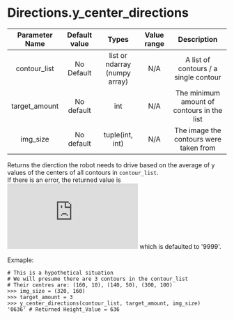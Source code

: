 # Directions.y_center_directions

| Parameter Name | Default value | Types | Value range | Description | 
| :---: | :---: | :---: | :---: | :---: |
| contour_list | No Default | list or ndarray (numpy array) | N/A | A list of contours / a single contour |
| target_amount | No default | int | N/A | The minimum amount of contours in the list |
| img_size | No default | tuple(int, int) | N/A | The image the contours were taken from |

Returns the dierction the robot needs to drive based on the average of y values of the centers
 of all contours in `contour_list`. </br>
If there is an error, the returned value is ![Vision.failed_value](https://github.com/1937Elysium/Ovl-Python/blob/master/English/ovl/Vision/Constructer%20(__init__).md)
which is defaulted to '9999'.

Exmaple:
```
# This is a hypothetical situation
# We will presume there are 3 contours in the contour_list
# Their centres are: (160, 10), (140, 50), (300, 100)
>>> img_size = (320, 160)
>>> target_amount = 3
>>> y_center_directions(contour_list, target_amount, img_size)
'0636' # Returned Height_Value = 636
```
